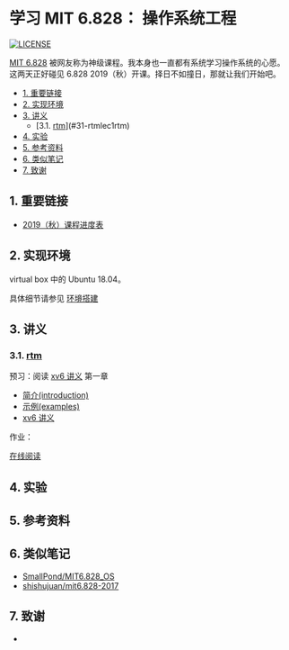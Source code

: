 # 学习 MIT 6.828： 操作系统工程

[![LICENSE](https://img.shields.io/badge/License-MIT-blue.svg)](LICENSE)

<!-- TODO: 编写课程小结 -->
[MIT 6.828](https://pdos.csail.mit.edu/6.828/2019/schedule.html) 被网友称为神级课程。我本身也一直都有系统学习操作系统的心愿。这两天正好碰见 6.828 2019（秋）开课。择日不如撞日，那就让我们开始吧。

<!-- TOC depthFrom:2 -->

- [1. 重要链接](#1-重要链接)
- [2. 实现环境](#2-实现环境)
- [3. 讲义](#3-讲义)
	- [3.1. [rtm](LEC/1(rtm))](#31-rtmlec1rtm)
- [4. 实验](#4-实验)
- [5. 参考资料](#5-参考资料)
- [6. 类似笔记](#6-类似笔记)
- [7. 致谢](#7-致谢)

<!-- /TOC -->

## 1. 重要链接

- [2019（秋）课程进度表](https://pdos.csail.mit.edu/6.828/2019/schedule.html)

## 2. 实现环境

virtual box 中的 Ubuntu 18.04。

具体细节请参见 [环境搭建](environment.md)

## 3. 讲义

### 3.1. [rtm](LEC/1(rtm))

预习：阅读 [xv6 讲义][xv6-book] 第一章

- [简介(introduction)](LEC/1(rtm)/l-overview.txt.md)
- [示例(examples)](LEC/1(rtm)/examples)
- [xv6 讲义][xv6-book]

作业：

[在线阅读](https://aquayi.gitbook.io/learning-mit-6-828/)

## 4. 实验

## 5. 参考资料

## 6. 类似笔记

- [SmallPond/MIT6.828_OS](https://github.com/SmallPond/MIT6.828_OS)
- [shishujuan/mit6.828-2017](https://github.com/shishujuan/mit6.828-2017)

## 7. 致谢

<!-- TODO: 添加贡献者清单 -->

<!-- LINK -->

- [xv6-book]: LEC/1(rtm)/book-riscv-rev0.pdf "xv6 讲义"
